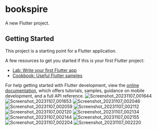 # bookspire

A new Flutter project.

## Getting Started

This project is a starting point for a Flutter application.

A few resources to get you started if this is your first Flutter project:

- [Lab: Write your first Flutter app](https://docs.flutter.dev/get-started/codelab)
- [Cookbook: Useful Flutter samples](https://docs.flutter.dev/cookbook)

For help getting started with Flutter development, view the
[online documentation](https://docs.flutter.dev/), which offers tutorials,
samples, guidance on mobile development, and a full API reference.
![Screenshot_20231107_001644](https://github.com/kishorkumar-it20/BookSpire/assets/92205078/0aa3052b-5839-4bd4-b07e-d9c7e707f1e7)
![Screenshot_20231107_001653](https://github.com/kishorkumar-it20/BookSpire/assets/92205078/1e7f5560-df0f-4e3b-9c84-2f5ca581c7c1)
![Screenshot_20231107_002046](https://github.com/kishorkumar-it20/BookSpire/assets/92205078/b88ad604-56cc-4ea3-b842-c24ad132259d)
![Screenshot_20231107_002059](https://github.com/kishorkumar-it20/BookSpire/assets/92205078/d6d71255-5185-46d4-85db-5b5bcf976e34)
![Screenshot_20231107_002112](https://github.com/kishorkumar-it20/BookSpire/assets/92205078/5be85bba-b0d0-431c-9b0a-fd36f8a38aea)
![Screenshot_20231107_002120](https://github.com/kishorkumar-it20/BookSpire/assets/92205078/a96ee99b-cf64-4283-8692-b49086b56299)
![Screenshot_20231107_002134](https://github.com/kishorkumar-it20/BookSpire/assets/92205078/4e1e780f-06fb-4847-a4d1-f086904c2a98)
![Screenshot_20231107_002144](https://github.com/kishorkumar-it20/BookSpire/assets/92205078/5c442849-28fa-413b-a3cc-7cc43ad4f019)
![Screenshot_20231107_002155](https://github.com/kishorkumar-it20/BookSpire/assets/92205078/74e4d32e-163f-4ee4-9011-c395601d8bc1)
![Screenshot_20231107_002204](https://github.com/kishorkumar-it20/BookSpire/assets/92205078/40df018a-8b8e-4376-9a54-207423ea3d32)
![Screenshot_20231107_002220](https://github.com/kishorkumar-it20/BookSpire/assets/92205078/163eb448-4fc9-4951-a835-1489e3010480)










